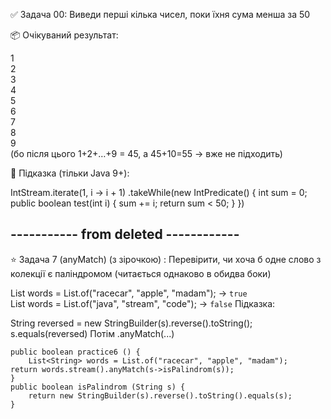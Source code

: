 
✅ Задача 00: Виведи перші кілька чисел,
поки їхня сума менша за 50

📦 Очікуваний результат:

1  
2  
3  
4  
5  
6  
7  
8  
9  
(бо після цього 1+2+…+9 = 45, а 45+10=55 → вже не підходить)

🧠 Підказка (тільки Java 9+):

IntStream.iterate(1, i -> i + 1)
.takeWhile(new IntPredicate() {
int sum = 0;
public boolean test(int i) {
sum += i;
return sum < 50;
}
})

----------- from deleted ------------
-

⭐ Задача 7 (anyMatch) (з зірочкою) : Перевірити, чи хоча б одне слово з
колекції є паліндромом (читається однаково в обидва боки)

List<String> words = List.of("racecar", "apple", "madam"); → `true`  
List<String> words = List.of("java", "stream", "code"); → `false`
Підказка:

String reversed = new StringBuilder(s).reverse().toString();
s.equals(reversed)
Потім .anyMatch(...)

    public boolean practice6 () {
        List<String> words = List.of("racecar", "apple", "madam");
    return words.stream().anyMatch(s->isPalindrom(s));
    }
    public boolean isPalindrom (String s) {
        return new StringBuilder(s).reverse().toString().equals(s);
    }

